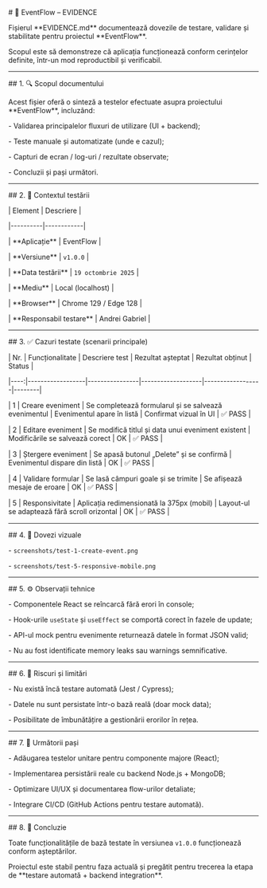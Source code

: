 \# 🧾 EventFlow – EVIDENCE



Fișierul \*\*EVIDENCE.md\*\* documentează dovezile de testare, validare și stabilitate pentru proiectul \*\*EventFlow\*\*.  

Scopul este să demonstreze că aplicația funcționează conform cerințelor definite, într-un mod reproductibil și verificabil.



---



\## 1. 🔍 Scopul documentului

Acest fișier oferă o sinteză a testelor efectuate asupra proiectului \*\*EventFlow\*\*, incluzând:

\- Validarea principalelor fluxuri de utilizare (UI + backend);

\- Teste manuale și automatizate (unde e cazul);

\- Capturi de ecran / log-uri / rezultate observate;

\- Concluzii și pași următori.



---



\## 2. 🧩 Contextul testării

| Element | Descriere |

|----------|------------|

| \*\*Aplicație\*\* | EventFlow |

| \*\*Versiune\*\* | `v1.0.0` |

| \*\*Data testării\*\* | `19 octombrie 2025` |

| \*\*Mediu\*\* | Local (localhost) |

| \*\*Browser\*\* | Chrome 129 / Edge 128 |

| \*\*Responsabil testare\*\* | Andrei Gabriel |



---



\## 3. ✅ Cazuri testate (scenarii principale)



| Nr. | Funcționalitate | Descriere test | Rezultat așteptat | Rezultat obținut | Status |

|----:|------------------|----------------|-------------------|------------------|--------|

| 1 | Creare eveniment | Se completează formularul și se salvează evenimentul | Evenimentul apare în listă | Confirmat vizual în UI | ✅ PASS |

| 2 | Editare eveniment | Se modifică titlul și data unui eveniment existent | Modificările se salvează corect | OK | ✅ PASS |

| 3 | Ștergere eveniment | Se apasă butonul „Delete” și se confirmă | Evenimentul dispare din listă | OK | ✅ PASS |

| 4 | Validare formular | Se lasă câmpuri goale și se trimite | Se afișează mesaje de eroare | OK | ✅ PASS |

| 5 | Responsivitate | Aplicația redimensionată la 375px (mobil) | Layout-ul se adaptează fără scroll orizontal | OK | ✅ PASS |



---



\## 4. 📸 Dovezi vizuale



\- `screenshots/test-1-create-event.png`  

\- `screenshots/test-5-responsive-mobile.png`



---



\## 5. ⚙️ Observații tehnice

\- Componentele React se reîncarcă fără erori în console;

\- Hook-urile `useState` și `useEffect` se comportă corect în fazele de update;

\- API-ul mock pentru evenimente returnează datele în format JSON valid;

\- Nu au fost identificate memory leaks sau warnings semnificative.



---



\## 6. 🚧 Riscuri și limitări

\- Nu există încă testare automată (Jest / Cypress);

\- Datele nu sunt persistate într-o bază reală (doar mock data);

\- Posibilitate de îmbunătățire a gestionării erorilor în rețea.



---



\## 7. 🔁 Următorii pași

\- Adăugarea testelor unitare pentru componente majore (React);

\- Implementarea persistării reale cu backend Node.js + MongoDB;

\- Optimizare UI/UX și documentarea flow-urilor detaliate;

\- Integrare CI/CD (GitHub Actions pentru testare automată).



---



\## 8. 🧠 Concluzie

Toate funcționalitățile de bază testate în versiunea `v1.0.0` funcționează conform așteptărilor.  

Proiectul este stabil pentru faza actuală și pregătit pentru trecerea la etapa de \*\*testare automată + backend integration\*\*.



